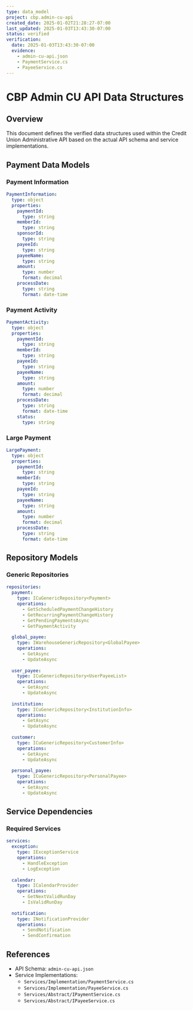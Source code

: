 ```yaml
---
type: data_model
project: cbp.admin-cu-api
created_date: 2025-01-02T21:28:27-07:00
last_updated: 2025-01-03T13:43:30-07:00
status: verified
verification:
  date: 2025-01-03T13:43:30-07:00
  evidence:
    - admin-cu-api.json
    - PaymentService.cs
    - PayeeService.cs
---
```


# CBP Admin CU API Data Structures

## Overview

This document defines the verified data structures used within the Credit Union Administrative API based on the actual API schema and service implementations.

## Payment Data Models

### Payment Information
```yaml
PaymentInformation:
  type: object
  properties:
    paymentId:
      type: string
    memberId:
      type: string
    sponsorId:
      type: string
    payeeId:
      type: string
    payeeName:
      type: string
    amount:
      type: number
      format: decimal
    processDate:
      type: string
      format: date-time
```

### Payment Activity
```yaml
PaymentActivity:
  type: object
  properties:
    paymentId:
      type: string
    memberId:
      type: string
    payeeId:
      type: string
    payeeName:
      type: string
    amount:
      type: number
      format: decimal
    processDate:
      type: string
      format: date-time
    status:
      type: string
```

### Large Payment
```yaml
LargePayment:
  type: object
  properties:
    paymentId:
      type: string
    memberId:
      type: string
    payeeId:
      type: string
    payeeName:
      type: string
    amount:
      type: number
      format: decimal
    processDate:
      type: string
      format: date-time
```

## Repository Models

### Generic Repositories
```yaml
repositories:
  payment:
    type: ICuGenericRepository<Payment>
    operations:
      - GetScheduledPaymentChangeHistory
      - GetRecurringPaymentChangeHistory
      - GetPendingPaymentsAsync
      - GetPaymentActivity
  
  global_payee:
    type: IWarehouseGenericRepository<GlobalPayee>
    operations:
      - GetAsync
      - UpdateAsync
  
  user_payee:
    type: ICuGenericRepository<UserPayeeList>
    operations:
      - GetAsync
      - UpdateAsync
  
  institution:
    type: ICuGenericRepository<InstitutionInfo>
    operations:
      - GetAsync
      - UpdateAsync
  
  customer:
    type: ICuGenericRepository<CustomerInfo>
    operations:
      - GetAsync
      - UpdateAsync
  
  personal_payee:
    type: ICuGenericRepository<PersonalPayee>
    operations:
      - GetAsync
      - UpdateAsync
```

## Service Dependencies

### Required Services
```yaml
services:
  exception:
    type: IExceptionService
    operations:
      - HandleException
      - LogException
  
  calendar:
    type: ICalendarProvider
    operations:
      - GetNextValidRunDay
      - IsValidRunDay
  
  notification:
    type: INotificationProvider
    operations:
      - SendNotification
      - SendConfirmation
```

## References

- API Schema: `admin-cu-api.json`
- Service Implementations:
  - `Services/Implementation/PaymentService.cs`
  - `Services/Implementation/PayeeService.cs`
  - `Services/Abstract/IPaymentService.cs`
  - `Services/Abstract/IPayeeService.cs`
